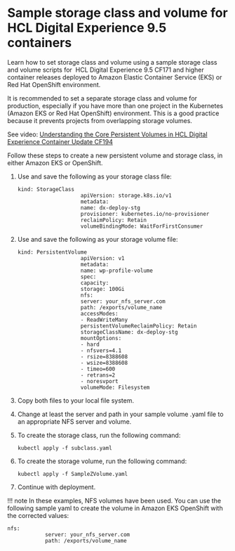 # Sample storage class and volume for HCL Digital Experience 9.5 containers

Learn how to set storage class and volume using a sample storage class and volume scripts for  HCL Digital Experience 9.5 CF171 and higher container releases deployed to Amazon Elastic Container Service \(EKS\) or Red Hat OpenShift environment.

It is recommended to set a separate storage class and volume for production, especially if you have more than one project in the Kubernetes \(Amazon EKS or Red Hat OpenShift\) environment. This is a good practice because it prevents projects from overlapping storage volumes.

See video: [Understanding the Core Persistent Volumes in HCL Digital Experience Container Update CF194](https://youtu.be/yDU7SMnrz_U)

Follow these steps to create a new persistent volume and storage class, in either Amazon EKS or OpenShift.

1.  Use and save the following as your storage class file:

    ```
    kind: StorageClass 
                        apiVersion: storage.k8s.io/v1 
                        metadata: 
                        name: dx-deploy-stg 
                        provisioner: kubernetes.io/no-provisioner 
                        reclaimPolicy: Retain 
                        volumeBindingMode: WaitForFirstConsumer 
    ```

2.  Use and save the following as your storage volume file:

    ```
    kind: PersistentVolume 
                        apiVersion: v1 
                        metadata: 
                        name: wp-profile-volume 
                        spec: 
                        capacity: 
                        storage: 100Gi    
                        nfs: 
                        server: your_nfs_server.com 
                        path: /exports/volume_name 
                        accessModes: 
                        - ReadWriteMany 
                        persistentVolumeReclaimPolicy: Retain 
                        storageClassName: dx-deploy-stg 
                        mountOptions: 
                        - hard 
                        - nfsvers=4.1 
                        - rsize=8388608 
                        - wsize=8388608 
                        - timeo=600 
                        - retrans=2 
                        - noresvport 
                        volumeMode: Filesystem
    ```

3.  Copy both files to your local file system.
4.  Change at least the server and path in your sample volume .yaml file to an appropriate NFS server and volume.
5.  To create the storage class, run the following command:

    ```
    kubectl apply -f subclass.yaml
    ```

6.  To create the storage volume, run the following command:

    ```
    kubectl apply -f SampleZVolume.yaml
    ```

7.  Continue with deployment.

!!! note
    In these examples, NFS volumes have been used. You can use the following sample yaml to create the volume in Amazon EKS OpenShift with the corrected values: 

```
nfs:    
            server: your_nfs_server.com    
            path: /exports/volume_name
```


<!--- **Related information**  
[Digital Experience on containerized platforms](../containerization/deployment.md) --->


